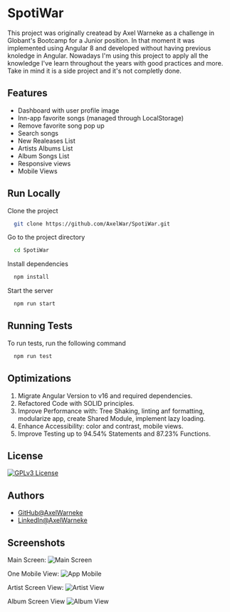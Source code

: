# SpotiWar

This project was originally createad by Axel Warneke as a challenge in Globant's Bootcamp for a Junior position.
In that moment it was implemented using Angular 8 and developed without having previous knoledge in Angular.
Nowadays I'm using this project to apply all the knowledge I've learn throughout the years with good practices and more.
Take in mind it is a side project and it's not completly done.


## Features

- Dashboard with user profile image
- Inn-app favorite songs (managed through LocalStorage)
- Remove favorite song pop up
- Search songs
- New Realeases List
- Artists Albums List
- Album Songs List
- Responsive views
- Mobile Views


## Run Locally
Clone the project

```bash
  git clone https://github.com/AxelWar/SpotiWar.git
```

Go to the project directory

```bash
  cd SpotiWar
```

Install dependencies

```bash
  npm install
```

Start the server

```bash
  npm run start
```


## Running Tests
To run tests, run the following command

```bash
  npm run test
```


## Optimizations
1. Migrate Angular Version to v16 and required dependencies.
2. Refactored Code with SOLID principles.
3. Improve Performance with: Tree Shaking, linting anf formatting, modularize app, create Shared Module, implement lazy loading.
4. Enhance Accessibility: color and contrast, mobile views.
5. Improve Testing up to 94.54% Statements and 87.23% Functions.
   
## License
[![GPLv3 License](https://img.shields.io/badge/License-GPL%20v3-yellow.svg)](https://opensource.org/licenses/)

## Authors
- [GitHub@AxelWarneke](https://www.github.com/axelwar)
- [LinkedIn@AxelWarneke](https://www.linkedin.com/in/axelwarneke)

## Screenshots
Main Screen:
![Main Screen](https://lh3.googleusercontent.com/u/0/drive-viewer/AEYmBYQRcMhSLk_1QMYxGF_uaDtnkB0fUf3_prIc-xg8MfD7MwYn8UbRnomRMKPu6fYq3Ugp3h8xwfytizwuyvKqE5xJPoyaZQ=w1920-h944)

One Mobile View:
![App Mobile](https://lh3.googleusercontent.com/u/0/drive-viewer/AEYmBYTfVVCoO9Rre2lRmWnG-Xr4I2p2a7BHih2VyzYflG7F16DMz0VL-Qv8rq0XOnRCftNOvNB6awPWeEfmGseAQn2spaxG=w966-h945)

Artist Screen View:
![Artist View](https://lh3.googleusercontent.com/u/0/drive-viewer/AEYmBYSUbt-E8P7J2KcOWL_WsrHts5wbFGpGpHuQgDQHG6JadgpWoY3a78iserItckFI29VoG448syZ-o2mrpOtE3D0VVPfa6g=w966-h945)

Album Screen View
![Album View](https://lh3.googleusercontent.com/u/0/drive-viewer/AEYmBYQ2OZqhEGPX8_hOcJ-7Kmsm1zxp4Tg5quEzhu3BN6bkav_oVU26NsN4BA-I8kk7O1w4lmKNiY_U_N4hgzQWs2dRYCZCOg=w966-h945)

